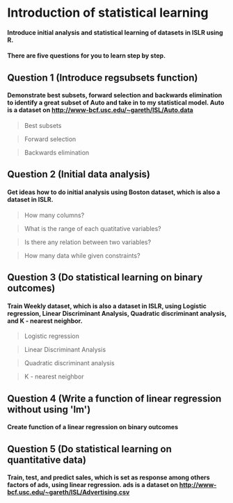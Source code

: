 # Introduction of statistical learning 

#### Introduce initial analysis and statistical learning of datasets in ISLR using R. 
#### There are five questions for you to learn step by step. 

## Question 1 (Introduce regsubsets function)
#### Demonstrate best subsets, forward selection and backwards elimination to identify a great subset of Auto and take in to my statistical model. Auto is a dataset on http://www-bcf.usc.edu/~gareth/ISL/Auto.data

> Best subsets

> Forward selection

> Backwards elimination


## Question 2 (Initial data analysis)
#### Get ideas how to do initial analysis using Boston dataset, which is also a dataset in ISLR.

> How many columns?

> What is the range of each quatitative variables?

> Is there any relation between two variables?

> How many data while given constraints?


## Question 3 (Do statistical learning on binary outcomes)
#### Train Weekly dataset, which is also a dataset in ISLR, using Logistic regression, Linear Discriminant Analysis, Quadratic discriminant analysis, and K - nearest neighbor.

> Logistic regression

> Linear Discriminant Analysis

> Quadratic discriminant analysis

> K - nearest neighbor


## Question 4 (Write a function of linear regression without using 'lm') 
#### Create function of a linear regression on binary outcomes


## Question 5 (Do statistical learning on quantitative data)
#### Train, test, and predict sales, which is set as response among others factors of ads, using linear regression. ads is a dataset on http://www-bcf.usc.edu/~gareth/ISL/Advertising.csv
